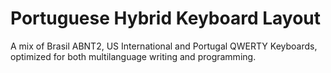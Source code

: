 # Portuguese Hybrid Keyboard Layout
A mix of Brasil ABNT2, US International and Portugal QWERTY Keyboards, optimized for both multilanguage writing and programming.
